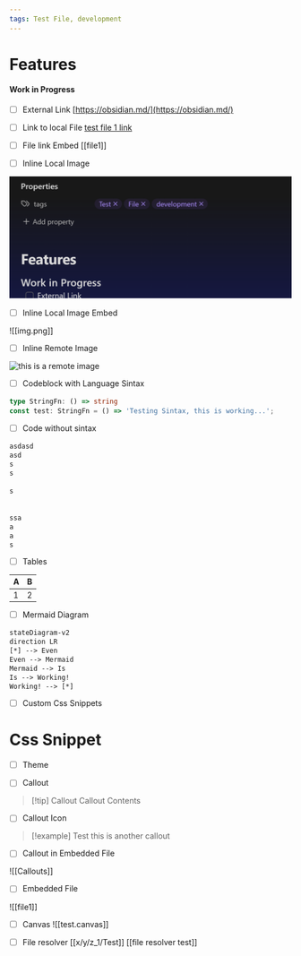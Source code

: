 ```yaml
---
tags: Test File, development
---
```

# Features
#### Work in Progress
- [ ] External Link
[https://obsidian.md/](https://obsidian.md/)

- [ ] Link to local File
[test file 1 link](/file1)

- [ ] File link Embed
[[file1]]

- [ ] Inline Local Image

![Inline image](Pasted_image_2.png)

- [ ] Inline Local Image Embed

![[img.png]]

- [ ] Inline Remote Image

![this is a remote image](https://obsidian.md/images/screenshot-1.0-hero-combo.png)
- [ ] Codeblock with Language Sintax

```typescript
type StringFn: () => string
const test: StringFn = () => 'Testing Sintax, this is working...';
```

- [ ] Code without sintax
```
asdasd
asd
s
s

s


ssa
a
a
s

```

- [ ] Tables

|A|B|
|-|-|
|1|2|

- [ ] Mermaid Diagram

```mermaid
stateDiagram-v2
direction LR
[*] --> Even
Even --> Mermaid
Mermaid --> Is
Is --> Working!
Working! --> [*]
```

- [ ] Custom Css Snippets
# Css Snippet

- [ ] Theme

- [ ] Callout

> [!tip] Callout
> Callout Contents

- [ ] Callout Icon

>[!example] Test
>this is another callout

- [ ] Callout in Embedded File

![[Callouts]]

- [ ] Embedded File

![[file1]]

- [ ]  Canvas
![[test.canvas]]

- [ ] File resolver
[[x/y/z_1/Test]]
[[file resolver test]]

